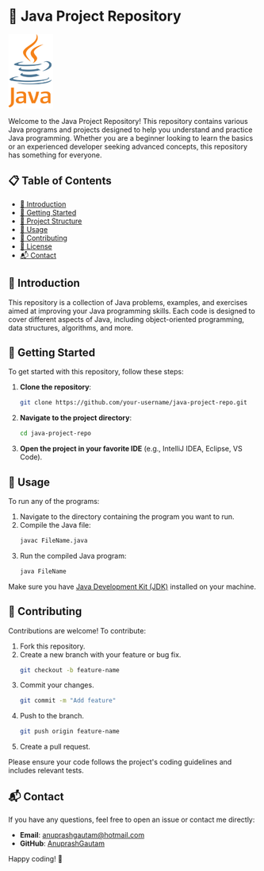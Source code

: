 # 🚀 Java Project Repository

<img src="./assets/java.png" alt="C" width="90" height="150">

Welcome to the Java Project Repository! This repository contains various Java programs and projects designed to help you understand and practice Java programming. Whether you are a beginner looking to learn the basics or an experienced developer seeking advanced concepts, this repository has something for everyone.

## 📋 Table of Contents

- [📖 Introduction](#-introduction)
- [🚀 Getting Started](#-getting-started)
- [📁 Project Structure](#-project-structure)
- [🔧 Usage](#-usage)
- [🤝 Contributing](#-contributing)
- [📜 License](#-license)
- [📬 Contact](#-contact)

## 📖 Introduction

This repository is a collection of Java problems, examples, and exercises aimed at improving your Java programming skills. Each code is designed to cover different aspects of Java, including object-oriented programming, data structures, algorithms, and more.

## 🚀 Getting Started

To get started with this repository, follow these steps:

1. **Clone the repository**:
    ```sh
    git clone https://github.com/your-username/java-project-repo.git
    ```
2. **Navigate to the project directory**:
    ```sh
    cd java-project-repo
    ```
3. **Open the project in your favorite IDE** (e.g., IntelliJ IDEA, Eclipse, VS Code).


## 🔧 Usage

To run any of the programs:

1. Navigate to the directory containing the program you want to run.
2. Compile the Java file:
    ```sh
    javac FileName.java
    ```
3. Run the compiled Java program:
    ```sh
    java FileName
    ```

Make sure you have [Java Development Kit (JDK)](https://www.oracle.com/java/technologies/javase-downloads.html) installed on your machine.

## 🤝 Contributing

Contributions are welcome! To contribute:

1. Fork this repository.
2. Create a new branch with your feature or bug fix.
    ```sh
    git checkout -b feature-name
    ```
3. Commit your changes.
    ```sh
    git commit -m "Add feature"
    ```
4. Push to the branch.
    ```sh
    git push origin feature-name
    ```
5. Create a pull request.

Please ensure your code follows the project's coding guidelines and includes relevant tests.

## 📬 Contact

If you have any questions, feel free to open an issue or contact me directly:

- **Email**: [anuprashgautam@hotmail.com](mailto:anuprashgautam@hotmail.com)
- **GitHub**: [AnuprashGautam](https://github.com/AnuprashGautam)

Happy coding! 🎉
